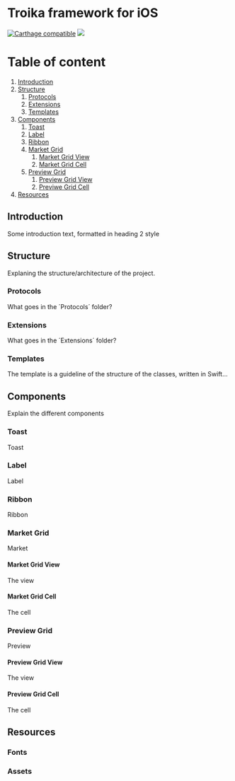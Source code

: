 # Troika framework for iOS
[![Carthage compatible](https://img.shields.io/badge/Carthage-compatible-4BC51D.svg?style=flat)](https://github.com/Carthage/Carthage) ![](https://img.shields.io/badge/platform-iOS-lightgrey.svg)

# Table of content
1. [Introduction](#introduction)
2. [Structure](#structure)
    1. [Protocols](#protocols)
    2. [Extensions](#extensions)
    3. [Templates](#templates)
3. [Components](#components)
   1. [Toast](#toast)
   2. [Label](#label)
   3. [Ribbon](#ribbon)
   4. [Market Grid](#market_grid)
       1. [Market Grid View](#market_grid_view)
       2. [Market Grid Cell](#market_grid_cell)
   5. [Preview Grid](#preview_grid)
       1. [Preview Grid View](#preview_grid_view)
       2. [Previwe Grid Cell](#preview_grid_cell)
4. [Resources](#resources)

## Introduction <a name="introduction"></a>
Some introduction text, formatted in heading 2 style

## Structure <a name="structure"></a>
Explaning the structure/architecture of the project.

### Protocols <a name="protocols"></a>
What goes in the ´Protocols´ folder?

### Extensions <a name="extensions"></a>
What goes in the ´Extensions´ folder?

### Templates <a name="templates"></a>
The template is a guideline of the structure of the classes, written in Swift...

## Components <a name="components"></a>
Explain the different components

### Toast <a name="toast"></a>
Toast

### Label <a name="label"></a>
Label

### Ribbon <a name="ribbon"></a>
Ribbon

### Market Grid <a name="market_grid"></a>
Market
#### Market Grid View <a name="market_grid_view"></a>
The view
#### Market Grid Cell <a name="market_grid_cell"></a>
The cell

### Preview Grid <a name="preview_grid"></a>
Preview
#### Preview Grid View <a name="preview_grid_view"></a>
The view
#### Preview Grid Cell <a name="preview_grid_cell"></a>
The cell

## Resources <a name="resources"></a>
### Fonts
### Assets
